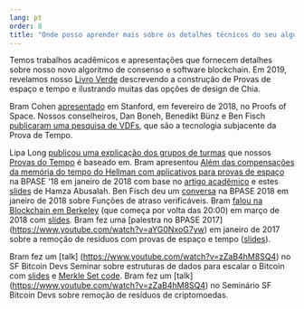 ```yaml
---
lang: pt
order: 8
title: "Onde posso aprender mais sobre os detalhes técnicos do seu algoritmo de consenso?"
---
```


Temos trabalhos acadêmicos e apresentações que fornecem detalhes sobre nosso novo algoritmo de consenso e software blockchain.
Em 2019, revelamos nosso [Livro Verde](https://www.chia.net/assets/ChiaGreenPaper.pdf) descrevendo a construção de Provas de espaço e tempo e ilustrando muitas das opções de design de Chia.

Bram Cohen [apresentado](https://www.youtube.com/watch?v=2Zlcgt8FVz4) em Stanford, em fevereiro de 2018, no Proofs of Space. Nossos conselheiros, Dan Boneh, Benedikt Bünz e Ben Fisch [publicaram uma pesquisa de VDFs](https://eprint.iacr.org/2018/712.pdf), que são a tecnologia subjacente da Prova de Tempo.

Lipa Long [publicou uma explicação dos grupos de turmas](https://github.com/Chia-Network/vdf-competition/blob/master/classgroups.pdf) que nossos [Provas do Tempo](https://eprint.iacr.org/2018/627.pdf) é baseado em. Bram apresentou [Além das compensações da memória do tempo do Hellman com aplicativos para provas de espaço](https://www.youtube.com/watch?v=iqxkO7C-cyk) na BPASE '18 em janeiro de 2018 com base no [artigo acadêmico](https://eprint.iacr.org/2017/893) e estes [slides](https://view.publitas.com/chia-network/pbase18slides/page/1) de Hamza Abusalah. Ben Fisch deu um [conversa](https://www.youtube.com/watch?v=qUoagL7OZ1k&feature=youtu.be) na BPASE 2018 em janeiro de 2018 sobre Funções de atraso verificáveis. Bram [falou na Blockchain em Berkeley](https://www.facebook.com/BlockchainatBerkeley/videos/2006069823011271/) (que começa por volta das 20:00) em março de 2018 com [slides](https://cyber.stanford.edu/sites/g/files/sbiybj9936/f/bramcohen.pdf). Bram fez uma [palestra no BPASE 2017] (https://www.youtube.com/watch?v=aYG0NxoG7yw) em janeiro de 2017 sobre a remoção de resíduos com provas de espaço e tempo ([slides](https://cyber.stanford.edu/sites/g/files/sbiybj9936/f/bramcohen.pdf)).

Bram fez um [talk] (https://www.youtube.com/watch?v=zZaB4hM8SQ4) no SF Bitcoin Devs Seminar sobre estruturas de dados para escalar o Bitcoin com [slides](https://view.publitas.com/chia-network/bitcoin_data_structures/) e [Merkle Set code](https://github.com/bramcohen/MerkleSet). Bram fez um [talk] (https://www.youtube.com/watch?v=zZaB4hM8SQ4) no Seminário SF Bitcoin Devs sobre remoção de resíduos de criptomoedas.
